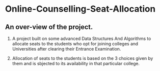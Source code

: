 # Online-Counselling-Seat-Allocation

   ## An over-view of the project.

1. A project built on some advanced Data Structures And Algorithms to allocate seats to the students who opt for joining colleges and Universities 
   after clearing their Entrance Examination.

2. Allocation of seats to the students is based on the 3 choices given by them and is sbjected to its availability in that particular college. 
